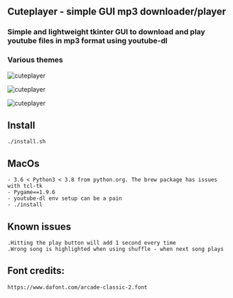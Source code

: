 ## Cuteplayer - simple GUI mp3 downloader/player

### Simple and lightweight tkinter GUI to download and play youtube files in mp3 format using youtube-dl

### Various themes

![cuteplayer](https://github.com/lustered/cuteplayer/blob/master/pics/blissTheme.jpeg)

![cuteplayer](https://github.com/lustered/cuteplayer/blob/master/pics/pastelTheme.jpeg)

![cuteplayer](https://github.com/lustered/cuteplayer/blob/master/pics/flameTheme.jpeg)

## Install

    ./install.sh

## MacOs

    - 3.6 < Python3 < 3.8 from python.org. The brew package has issues with tcl-tk
    - Pygame==1.9.6
    - youtube-dl env setup can be a pain
    - ./install

## Known issues

    .Hitting the play button will add 1 second every time
    .Wrong song is highlighted when using shuffle - when next song plays

## Font credits:

    https://www.dafont.com/arcade-classic-2.font
